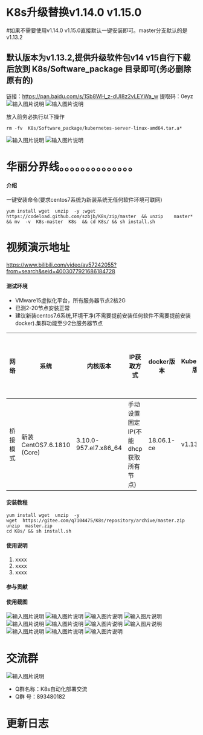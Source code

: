 
# K8s升级替换v1.14.0   v1.15.0
#如果不需要使用v1.14.0  v1.15.0直接默认一键安装即可。master分支默认的是v1.13.2
## 默认版本为v1.13.2,提供升级软件包v14  v15自行下载后放到  K8s/Software_package  目录即可(务必删除原有的)
链接：https://pan.baidu.com/s/1Sb8WH_z-dUI8z2vLEYWa_w 
提取码：0eyz 
![输入图片说明](https://images.gitee.com/uploads/images/2019/0629/223656_83724e63_525507.png "屏幕截图.png")
![输入图片说明](https://images.gitee.com/uploads/images/2019/0629/223707_c0937c7b_525507.png "屏幕截图.png")


放入前务必执行以下操作
``` shell
rm -fv  K8s/Software_package/kubernetes-server-linux-amd64.tar.a*
```
![输入图片说明](https://images.gitee.com/uploads/images/2019/0629/224709_8790eed8_525507.png "屏幕截图.png")
![输入图片说明](https://images.gitee.com/uploads/images/2019/0629/224720_0ca3c7a0_525507.png "屏幕截图.png")

华丽分界线。。。。。。。。。。。。。。
===
#### 介绍
一键安装命令(要求centos7系统为新装系统无任何软件环境可联网)


```
yum install wget  unzip  -y ;wget  https://codeload.github.com/szbjb/K8s/zip/master  && unzip    master* && mv  -v  K8s-master  K8s  && cd K8s/ && sh install.sh

```

视频演示地址
===
https://www.bilibili.com/video/av57242055?from=search&seid=4003077921686184728


#### 测试环境
* VMware15虚拟化平台，所有服务器节点2核2G
* 已测2-20节点安装正常
* 建议新装centos7.6系统,环境干净(不需要提前安装任何软件不需要提前安装docker).集群功能至少2台服务器节点


网络  | 系统  | 内核版本 | IP获取方式 | docker版本 | Kubernetes版本 |K8s集群安装方式 |
---- | ----- | ------  | ---- |  ---- | ---- | ---- |
桥接模式  | 新装CentOS7.6.1810 (Core) | 3.10.0-957.el7.x86_64 | 手动设置固定IP(不能dhcp获取所有节点) | 18.06.1-ce | v1.13.2  | 二进制包安装  |



#### 安装教程
```
yum install wget  unzip  -y
wget  https://gitee.com/q7104475/K8s/repository/archive/master.zip
unzip  master.zip
cd K8s/ && sh install.sh
```
#### 使用说明

1. xxxx
2. xxxx
3. xxxx

#### 参与贡献


#### 使用截图
![输入图片说明](https://images.gitee.com/uploads/images/2019/0701/095702_04b50cfc_525507.png "屏幕截图.png")
![输入图片说明](https://images.gitee.com/uploads/images/2019/0305/151653_e76832a6_525507.png "QQ图片20190305151528.png")
![输入图片说明](https://images.gitee.com/uploads/images/2019/0305/151703_5da78708_525507.png "QQ图片20190305151533.png")
![输入图片说明](https://images.gitee.com/uploads/images/2019/0305/151710_92e5f5ba_525507.png "QQ图片20190305151537.png")
![输入图片说明](https://images.gitee.com/uploads/images/2019/0305/151718_c3218e5c_525507.png "QQ图片20190305151541.png")
![输入图片说明](https://images.gitee.com/uploads/images/2019/0305/151726_dcc498bc_525507.png "QQ图片20190305151544.png")
![输入图片说明](https://images.gitee.com/uploads/images/2019/0305/151734_c2361acc_525507.png "QQ图片20190305151519.png")
![输入图片说明](https://images.gitee.com/uploads/images/2019/0305/151746_8b15d028_525507.png "QQ图片20190305151556.png")
![输入图片说明](https://images.gitee.com/uploads/images/2019/0305/151753_8597d7c3_525507.png "QQ图片20190305151600.png")
![输入图片说明](https://images.gitee.com/uploads/images/2019/0305/151759_3cc9716d_525507.png "QQ图片20190305151548.png")
![输入图片说明](https://images.gitee.com/uploads/images/2019/0305/151804_c09e620b_525507.png "QQ图片20190305151553.png")

交流群
====
![输入图片说明](https://images.gitee.com/uploads/images/2019/0629/175427_0e439feb_525507.png "屏幕截图.png")
* Q群名称：K8s自动化部署交流
* Q群   号：893480182


更新日志
===
